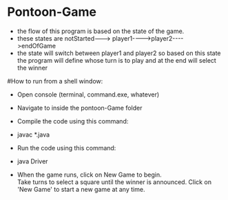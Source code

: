 # Pontoon-Game


* the flow of this program is based on the state of the game.
* these states are notStarted---> player1---->player2---->endOfGame
* the state will switch between player1 and player2 so based on this state the program will define whose turn is
  to play and at the end will select the winner



#How to run from a shell window:

* Open console (terminal, command.exe, whatever)

* Navigate to inside the pontoon-Game folder

* Compile the code using this command:

* javac *.java

* Run the code using this command:

* java Driver

* When the game runs, click on New Game to begin.  
Take turns to select a square until the winner is announced.
Click on 'New Game' to start a new game at any time.
